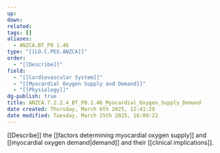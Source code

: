 ```yaml
---
up: 
down: 
related: 
tags: []
aliases:
  - ANZCA.BT_PO 1.46
type: "[[LO.C.PEX.ANZCA]]"
order:
  - "[[Describe]]"
field:
  - "[[Cardiovascular System]]"
  - "[[Myocardial Oxygen Supply and Demand]]"
  - "[[Physiology]]"
dg-publish: true
title: ANZCA.7.2.2.4_BT_PO.1.46_Myocardial_Oxygen_Supply_Demand
date created: Thursday, March 6th 2025, 12:41:29
date modified: Tuesday, March 25th 2025, 16:09:22
---
```


[[Describe]] the [[factors determining myocardial oxygen supply]] and [[myocardial oxygen demand|demand]] and their [[clinical implications]].
